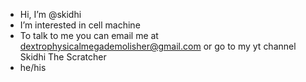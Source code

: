 -  Hi, I’m @skidhi
-  I’m interested in cell machine
-  To talk to me you can email me at dextrophysicalmegademolisher@gmail.com or go to my yt channel Skidhi The Scratcher
-  he/his

